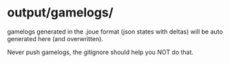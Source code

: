 # output/gamelogs/

gamelogs generated in the .joue format (json states with deltas) will be auto generated here (and overwritten).

Never push gamelogs, the gitignore should help you NOT do that.
